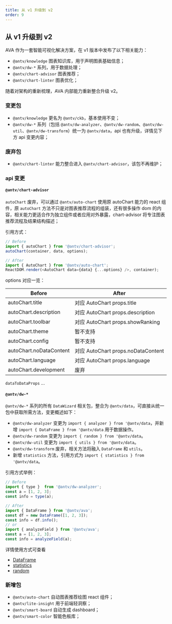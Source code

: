 ```yaml
---
title: 从 v1 升级到 v2
order: 9
---
```


## 从 v1 升级到 v2

AVA 作为一套智能可视化解决方案，在 v1 版本中发布了以下相关能力：

* `@antv/knowledge` 图表知识库，用于声明图表基础信息；
* `@antv/dw-*` 系列，用于数据处理；
* `@antv/chart-advisor` 图表推荐；
* `@antv/chart-linter` 图表优化；

随着对架构的重新梳理，AVA 内部能力重新整合升级 v2。

### 变更包

* `@antv/knowledge` 更名为 `@antv/ckb`，基本使用不变；
* `@antv/dw-*` 系列（包括 `@antv/dw-analyzer`、`@antv/dw-random`、`@antv/dw-util`、`@antv/dw-transform`）统一为 `@antv/data`，api 也有升级，详情见下方 api 变更内容；

### 废弃包

* `@antv/chart-linter` 能力整合进入 `@antv/chart-advisor`，该包不再维护；

### api 变更

#### `@antv/chart-advisor`

`autoChart` 废弃，可以通过 `@antv/auto-chart` 使用原 autoChart 能力的 react 组件，原 `autoChart` 方法不只是对图表推荐流程的组装，还有很多操作 dom 的内容，相关能力更适合作为独立组件或者应用对外暴露，chart-advisor 将专注图表推荐流程及结果结构描述；

引用方式：

```js
// Before
import { autoChart } from '@antv/chart-advisor';
autoChart(container, data, options);

// After
import { AutoChart } from '@antv/auto-chart';
ReactDOM.render(<AutoChart data={data} {...options} />, container);
```

options 对应一览：

|  Before   | After |
|  ----  | ----  | 
| autoChart.title  | 对应 AutoChart props.title |
| autoChart.description  | 对应 AutoChart props.description |
| autoChart.toolbar  | 对应 AutoChart props.showRanking |
| autoChart.theme  | 暂不支持 |
| autoChart.config  | 暂不支持 |
| autoChart.noDataContent  | 对应 AutoChart props.noDataContent |
| autoChart.language  | 对应 AutoChart props.language |
| autoChart.development  | 废弃 |

`dataToDataProps` ...

#### `@antv/dw-*`

`@antv/dw-*` 系列的所有 `DataWizard` 相关包，整合为 `@antv/data`，可直接从统一包中获取所需方法，变更概述如下：

* `@antv/dw-analyzer` 变更为 `import { analyzer } from '@antv/data`，并新增 `import { DataFrame } from '@antv/data` 用于数据操作。
* `@antv/dw-random` 变更为 `import { random } from '@antv/data`。
* `@antv/dw-util` 变更为 `import { utils } from '@antv/data`。
* `@antv/dw-transform` 废弃，相关方法将融入 `DataFrame` 和 `utils`。
* 新增 `statistics` 方法，引用方式为 `import { statistics } from '@antv/data`。

引用方式举例：

```js
// Before
import { type }  from '@antv/dw-analyzer';
const a = [1, 2, 3];
const info = type(a);

// After
import { DataFrame } from '@antv/ava';
const df = new DataFrame([1, 2, 3]);
const info = df.info();
// or
import { analyzeField } from '@antv/ava';
const a = [1, 2, 3];
const info = analyzeField(a);
```

详情使用方式可查看

* [DataFrame](../api/data/data-frame)
* [statistics](../api/data/statistics)
* [random](../api/data/random)

### 新增包

* `@antv/auto-chart` 自动图表推荐绘图 react 组件；
* `@antv/lite-insight` 用于前端轻洞察；
* `@antv/smart-board` 自动生成 dashboard；
* `@antv/smart-color` 智能色板库；

